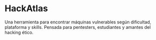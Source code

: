 # HackAtlas
Una herramienta para encontrar máquinas vulnerables según dificultad, plataforma y skills. Pensada para pentesters, estudiantes y amantes del hacking ético.
